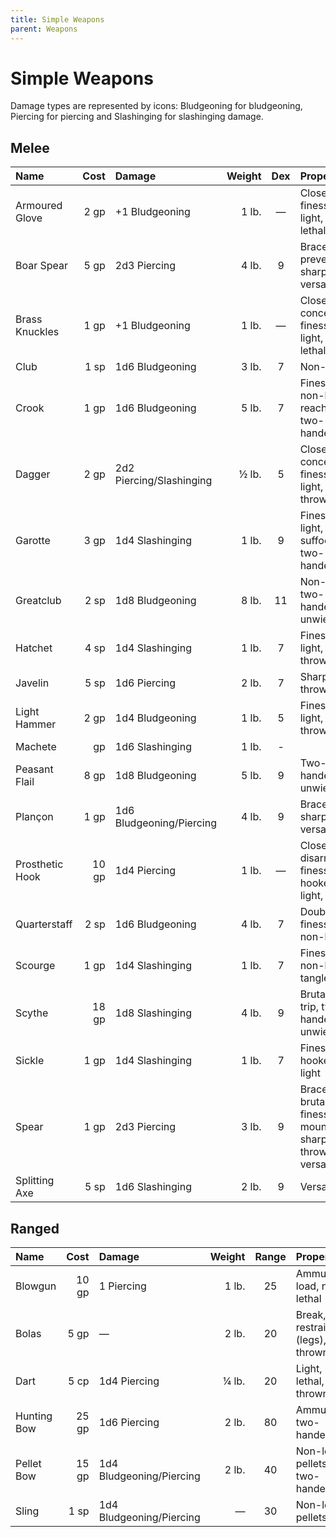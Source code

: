 ```yaml
---
title: Simple Weapons
parent: Weapons
---
```


# Simple Weapons
Damage types are represented by icons: Bludgeoning for bludgeoning, Piercing for piercing and Slashinging for slashinging damage.

## Melee

| Name | Cost | Damage | Weight | Dex | Properties | 
|:-----|-----:|:-------|-------:|:-------:|:-----------|
| Armoured Glove | 2 gp | +1 Bludgeoning | 1 lb. | — | Close, finesse, light, non-lethal, worn |
| Boar Spear | 5 gp | 2d3 Piercing | 4 lb. | 9 | Brace, preventing, sharp (1), versatile |
| Brass Knuckles | 1 gp | +1 Bludgeoning | 1 lb. | — | Close, concealed, finesse, light, non-lethal, worn |
| Club | 1 sp | 1d6 Bludgeoning | 3 lb. | 7 | Non-lethal |
| Crook | 1 gp | 1d6 Bludgeoning | 5 lb. | 7 | Finesse, non-lethal, reach, trip, two-handed |
| Dagger | 2 gp | 2d2 Piercing/Slashinging | ½ lb. | 5 | Close, concealed, finesse, light, thrown 10 |
| Garotte | 3 gp | 1d4 Slashinging | 1 lb. | 9 | Finesse, light, suffocating, two-handed |
| Greatclub | 2 sp | 1d8 Bludgeoning | 8 lb. | 11 | Non-lethal, two-handed, unwieldy |
| Hatchet | 4 sp | 1d4 Slashinging | 1 lb. | 7 | Finesse, light, thrown 10 |
| Javelin | 5 sp | 1d6 Piercing | 2 lb. | 7 | Sharp 1, thrown 30 |
| Light Hammer | 2 gp | 1d4 Bludgeoning | 1 lb. | 5 | Finesse, light, thrown 20 |
| Machete | gp | 1d6 Slashinging | 1 lb. | - |
| Peasant Flail | 8 gp | 1d8 Bludgeoning | 5 lb. | 9 | Two-handed, unwieldy |
| Plançon | 1 gp | 1d6 Bludgeoning/Piercing | 4 lb. | 9 | Brace, sharp 1, versatile |
| Prosthetic Hook | 10 gp | 1d4 Piercing | 1 lb. | — | Close, disarm, finesse, hooked, light, worn |
| Quarterstaff | 2 sp | 1d6 Bludgeoning | 4 lb. | 7 | Double, finesse, non-lethal |
| Scourge | 1 gp | 1d4 Slashinging | 1 lb. | 7 | Finesse, non-lethal, tangle |
| Scythe | 18 gp | 1d8 Slashinging | 4 lb. | 9 | Brutal 2, trip, two-handed, unwieldy |
| Sickle | 1 gp | 1d4 Slashinging | 1 lb. | 7 | Finesse, hooked, light |
| Spear | 1 gp | 2d3 Piercing | 3 lb. | 9 | Brace, brutal 1, finesse, mounted, sharp 1, thrown 20, versatile |
| Splitting Axe | 5 sp | 1d6 Slashinging | 2 lb. | 9 | Versatile |

## Ranged

| Name | Cost | Damage | Weight | Range | Properties |
|:-----|-----:|:-------|-------:|:-----:|:-----------|
| Blowgun | 10 gp | 1 Piercing | 1 lb. | 25 | Ammunition, load, non-lethal |
| Bolas | 5 gp | — | 2 lb. | 20 | Break, restraining (legs), thrown |
| Dart | 5 cp | 1d4 Piercing | ¼ lb. | 20 | Light, non-lethal, thrown |
| Hunting Bow | 25 gp | 1d6 Piercing | 2 lb.| 80 | Ammunition, two-handed |
| Pellet Bow | 15 gp | 1d4 Bludgeoning/Piercing | 2 lb. | 40 | Non-lethal, pellets, two-handed |
| Sling | 1 sp | 1d4 Bludgeoning/Piercing | — | 30 | Non-lethal, pellets |
